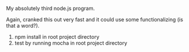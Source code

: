 My absolutely third node.js program.

Again, cranked this out very fast and it could use some functionalizing (is that a word?).


1) npm install in root project directory
2) test by running mocha in root project directory